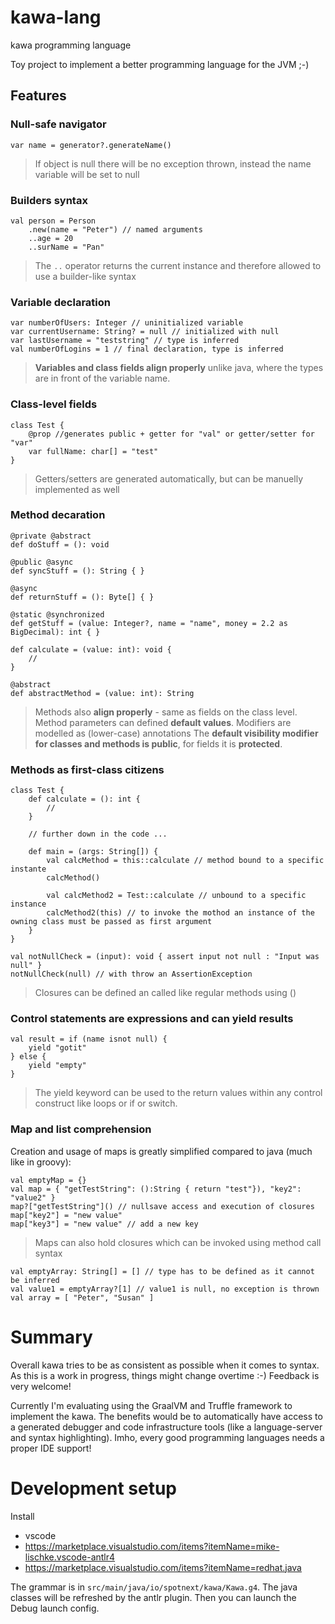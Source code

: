 # kawa-lang
kawa programming language

Toy project to implement a better programming language for the JVM ;-)

## Features
### Null-safe navigator
```
var name = generator?.generateName()
```
> If object is null there will be no exception thrown, instead the name variable will be set to null

### Builders syntax
```
val person = Person
    .new(name = "Peter") // named arguments
    ..age = 20
    ..surName = "Pan"
```
> The `..` operator returns the current instance and therefore allowed to use a builder-like syntax

### Variable declaration
```
var numberOfUsers: Integer // uninitialized variable
var currentUsername: String? = null // initialized with null
var lastUsername = "teststring" // type is inferred
val numberOfLogins = 1 // final declaration, type is inferred
```
> **Variables and class fields align properly** unlike java, where the types are in front of the variable name.

### Class-level fields
```
class Test {
    @prop //generates public + getter for "val" or getter/setter for "var"
    var fullName: char[] = "test"
}
```
> Getters/setters are generated automatically, but can be manuelly implemented as well

### Method decaration
```
@private @abstract
def doStuff = (): void

@public @async
def syncStuff = (): String { }

@async
def returnStuff = (): Byte[] { }

@static @synchronized
def getStuff = (value: Integer?, name = "name", money = 2.2 as BigDecimal): int { }

def calculate = (value: int): void {
	//
}

@abstract
def abstractMethod = (value: int): String
```
> Methods also **align properly** - same as fields on the class level.
> Method parameters can defined **default values**.
> Modifiers are modelled as (lower-case) annotations
> The **default visibility modifier for classes and methods is public**, for fields it is **protected**.

### Methods as first-class citizens
```
class Test {
    def calculate = (): int {
        //
    }

    // further down in the code ...
    
    def main = (args: String[]) {
        val calcMethod = this::calculate // method bound to a specific instante
        calcMethod()
        
        val calcMethod2 = Test::calculate // unbound to a specific instance
        calcMethod2(this) // to invoke the mothod an instance of the owning class must be passed as first argument
    }
}

val notNullCheck = (input): void { assert input not null : "Input was null" }
notNullCheck(null) // with throw an AssertionException
```
> Closures can be defined an called like regular methods using (<params>)

### Control statements are expressions and can yield results
```
val result = if (name isnot null) {
    yield "gotit"
} else {
    yield "empty"
}
```
> The yield keyword can be used to the return values within any control construct like loops or if or switch.

### Map and list comprehension
Creation and usage of maps is greatly simplified compared to java (much like in groovy):
```
val emptyMap = {}
val map = { "getTestString": ():String { return "test"}), "key2": "value2" }
map?["getTestString"]() // nullsave access and execution of closures
map["key2"] = "new value"
map["key3"] = "new value" // add a new key
```
> Maps can also hold closures which can be invoked using method call syntax

```
val emptyArray: String[] = [] // type has to be defined as it cannot be inferred
val value1 = emptyArray?[1] // value1 is null, no exception is thrown
val array = [ "Peter", "Susan" ]
```

# Summary
Overall kawa tries to be as consistent as possible when it comes to syntax. As this is a work in progress, things might change overtime :-)
Feedback is very welcome!

Currently I'm evaluating using the GraalVM and Truffle framework to implement the kawa. The benefits would be to automatically have access to a generated debugger and code infrastructure tools (like a language-server and syntax highlighting). Imho, every good programming languages needs a proper IDE support!

# Development setup

Install
* vscode
* https://marketplace.visualstudio.com/items?itemName=mike-lischke.vscode-antlr4
* https://marketplace.visualstudio.com/items?itemName=redhat.java

The grammar is in `src/main/java/io/spotnext/kawa/Kawa.g4`. The java classes will be refreshed by the antlr plugin. Then you can launch the Debug launch config.



